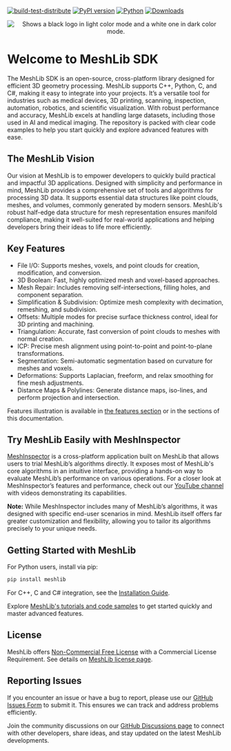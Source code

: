 [![build-test-distribute](https://github.com/MeshInspector/MeshLib/actions/workflows/build-test-distribute.yml/badge.svg?branch=master)](https://github.com/MeshInspector/MeshLib/actions/workflows/build-test-distribute.yml?branch=master) 
[![PyPI version](https://badge.fury.io/py/meshlib.svg)](https://badge.fury.io/py/meshlib)
[![Python](https://img.shields.io/pypi/pyversions/meshlib.svg?style=plastic)](https://badge.fury.io/py/meshlib)
[![Downloads](https://pepy.tech/badge/meshlib/month?style=flat-square)](https://pepy.tech/project/meshlib)

<p align="center">
<picture>
  <source media="(prefers-color-scheme: dark)"  srcset="https://github.com/user-attachments/assets/37d3a562-581d-421b-8209-ef6b224e96a8">
  <source media="(prefers-color-scheme: light)" srcset="https://github.com/user-attachments/assets/caf6bdd1-b2f1-4d6d-9e22-c213db6fc9cf">
  <img alt="Shows a black logo in light color mode and a white one in dark color mode." src="https://github.com/user-attachments/assets/caf6bdd1-b2f1-4d6d-9e22-c213db6fc9cf">
</picture>
</p>

# **Welcome to MeshLib SDK**

The MeshLib SDK is an open-source, cross-platform library designed for efficient 3D geometry processing. MeshLib supports C++, Python, C, and C#, making it easy to integrate into your projects. It’s a versatile tool for industries such as medical devices, 3D printing, scanning, inspection, automation, robotics, and scientific visualization. With robust performance and accuracy, MeshLib excels at handling large datasets, including those used in AI and medical imaging. The repository is packed with clear code examples to help you start quickly and explore advanced features with ease.

## **The MeshLib Vision**

Our vision at MeshLib is to empower developers to quickly build practical and impactful 3D applications. Designed with simplicity and performance in mind, MeshLib provides a comprehensive set of tools and algorithms for processing 3D data. It supports essential data structures like point clouds, meshes, and volumes, commonly generated by modern sensors. MeshLib's robust half-edge data structure for mesh representation ensures manifold compliance, making it well-suited for real-world applications and helping developers bring their ideas to life more efficiently.

## **Key Features**

- File I/O: Supports meshes, voxels, and point clouds for creation, modification, and conversion.
- 3D Boolean: Fast, highly optimized mesh and voxel-based approaches.
- Mesh Repair: Includes removing self-intersections, filling holes, and component separation.
- Simplification & Subdivision: Optimize mesh complexity with decimation, remeshing, and subdivision.
- Offsets: Multiple modes for precise surface thickness control, ideal for 3D printing and machining.
- Triangulation: Accurate, fast conversion of point clouds to meshes with normal creation.
- ICP: Precise mesh alignment using point-to-point and point-to-plane transformations.
- Segmentation: Semi-automatic segmentation based on curvature for meshes and voxels.
- Deformations: Supports Laplacian, freeform, and relax smoothing for fine mesh adjustments.
- Distance Maps & Polylines: Generate distance maps, iso-lines, and perform projection and intersection.

Features illustration is available in [the features section](https://meshlib.io/features/) or in the sections of this documentation.

## Try MeshLib Easily with MeshInspector

[MeshInspector](https://meshinspector.com/) is a cross-platform application built on MeshLib that allows users to trial MeshLib’s algorithms directly. It exposes most of MeshLib's core algorithms in an intuitive interface, providing a hands-on way to evaluate MeshLib’s performance on various operations. For a closer look at MeshInspector’s features and performance, check out our [YouTube channel](https://www.youtube.com/@meshinspector) with videos demonstrating its capabilities.

**Note:** While MeshInspector includes many of MeshLib’s algorithms, it was designed with specific end-user scenarios in mind. MeshLib itself offers far greater customization and flexibility, allowing you to tailor its algorithms precisely to your unique needs.

## **Getting Started with MeshLib**

For Python users, install via pip:

```bash
pip install meshlib
```

For C++, C and C# integration, see the [Installation Guide](https://meshlib.io/documentation/).

Explore [MeshLib's tutorials and code samples](https://meshlib.io/documentation/) to get started quickly and master advanced features.

## **License**

MeshLib offers [Non-Commercial Free License](https://github.com/MeshInspector/MeshLib?tab=License-1-ov-file#readme) with a Commercial License Requirement. 
See details on [MeshLib license page](https://meshlib.io/license/).

## Reporting Issues

If you encounter an issue or have a bug to report, please use our [GitHub Issues Form](https://github.com/MeshInspector/MeshLib/issues/) to submit it. This ensures we can track and address problems efficiently.

Join the community discussions on our [GitHub Discussions page](https://github.com/MeshInspector/MeshLib/discussions) to connect with other developers, share ideas, and stay updated on the latest MeshLib developments.
